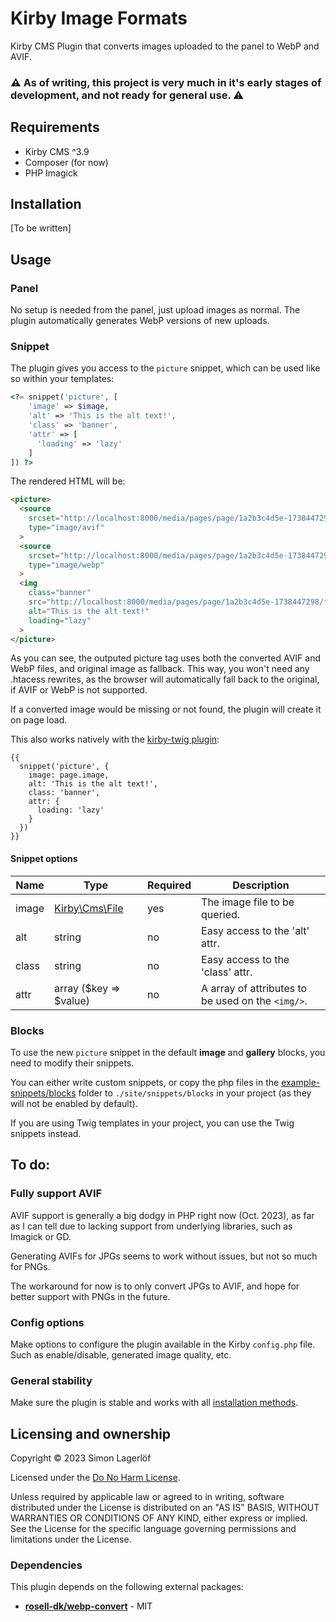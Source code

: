 # Kirby Image Formats

Kirby CMS Plugin that converts images uploaded to the panel to WebP and AVIF.

### ⚠️ As of writing, this project is very much in it's early stages of development, and not ready for general use. ⚠️

## Requirements

* Kirby CMS ^3.9
* Composer (for now)
* PHP Imagick

## Installation

[To be written]

<!--```bash
composer require smncd/kirby-image-formats
```

That's it! The plugin requires no setup or configuration to run. WebP images are generated on upload and stored in the `media` dir. -->

## Usage

### Panel

No setup is needed from the panel, just upload images as normal. The plugin automatically generates WebP versions of new uploads.

### Snippet
The plugin gives you access to the `picture` snippet, which can be used like so within your templates:

```php
<?= snippet('picture', [
    'image' => $image,
    'alt' => 'This is the alt text!',
    'class' => 'banner',
    'attr' => [
      'loading' => 'lazy'
    ]
]) ?>
```

The rendered HTML will be:

```html
<picture>
  <source
    srcset="http://localhost:8000/media/pages/page/1a2b3c4d5e-1738447298/file-name.avif"
    type="image/avif"
  >
  <source
    srcset="http://localhost:8000/media/pages/page/1a2b3c4d5e-1738447298/file-name.webp"
    type="image/webp"
  >
  <img
    class="banner"
    src="http://localhost:8000/media/pages/page/1a2b3c4d5e-1738447298/file-name.jpg"
    alt="This is the alt text!"
    loading="lazy"
  >
</picture>
```

As you can see, the outputed picture tag uses both the converted AVIF and WebP files, and original image as fallback.
This way, you won't need any .htacess rewrites, as the browser will automatically fall back to the original, if AVIF or WebP is not supported.

If a converted image would be missing or not found, the plugin will create it on page load.

This also works natively with the [kirby-twig plugin](https://github.com/wearejust/kirby-twig):

```twig
{{
  snippet('picture', {
    image: page.image,
    alt: 'This is the alt text!',
    class: 'banner',
    attr: {
      loading: 'lazy'
    }
  })
}}
```

#### Snippet options

|Name |Type                                                                          |Required|Description                                      |
|--   |--                                                                            |--      |--                                               |
|image|[Kirby\Cms\File](https://github.com/getkirby/kirby/blob/main/src/Cms/File.php)|yes     |The image file to be queried.                    |
|alt  |string                                                                        |no      |Easy access to the 'alt' attr.                   |
|class|string                                                                        |no      |Easy access to the 'class' attr.                 |
|attr |array ($key => $value)                                                        |no      |A array of attributes to be used on the `<img/>`.|

### Blocks

To use the new `picture` snippet in the default **image** and **gallery** blocks, you need to modify their snippets.

You can either write custom snippets, or copy the php files in the [example-snippets/blocks](./example-snippets/blocks/) folder to `./site/snippets/blocks` in your project (as they will not be enabled by default).

If you are using Twig templates in your project, you can use the Twig snippets instead.

## To do:

### Fully support AVIF

AVIF support is generally a big dodgy in PHP right now (Oct. 2023), as far as I can tell due to lacking support from underlying libraries, such as Imagick or GD.

Generating AVIFs for JPGs seems to work without issues, but not so much for PNGs.

The workaround for now is to only convert JPGs to AVIF, and hope for better support with PNGs in the future.

### Config options

Make options to configure the plugin available in the Kirby `config.php` file.
Such as enable/disable, generated image quality, etc.

### General stability

Make sure the plugin is stable and works with all [installation methods](https://getkirby.com/docs/guide/plugins/plugin-setup-basic#the-three-plugin-installation-methods).

## Licensing and ownership

Copyright © 2023 Simon Lagerlöf

Licensed under the [Do No Harm License](./LICENSE).

Unless required by applicable law or agreed to in writing, software distributed under the License is
distributed on an "AS IS" BASIS, WITHOUT WARRANTIES OR CONDITIONS OF ANY KIND, either express or
implied. See the License for the specific language governing permissions and limitations under the
License.

### Dependencies

This plugin depends on the following external packages:

* [**rosell-dk/webp-convert**](https://github.com/rosell-dk/webp-convert) - MIT

